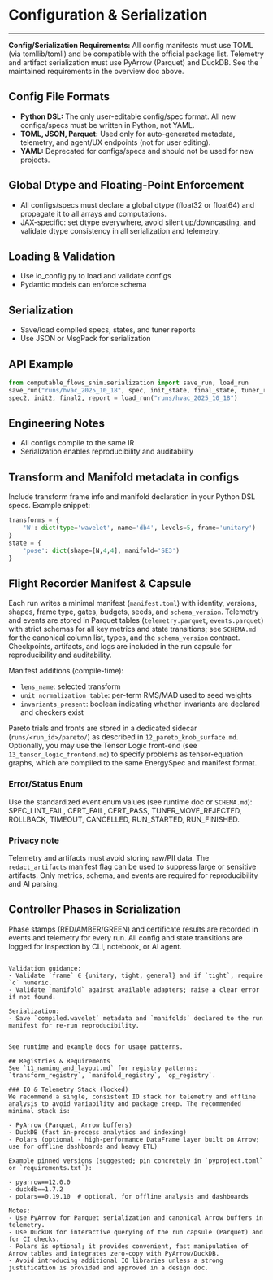 
# Configuration & Serialization

---
**Config/Serialization Requirements:**
All config manifests must use TOML (via tomllib/tomli) and be compatible with the official package list. Telemetry and artifact serialization must use PyArrow (Parquet) and DuckDB. See the maintained requirements in the overview doc above.

## Config File Formats
- **Python DSL:** The only user-editable config/spec format. All new configs/specs must be written in Python, not YAML.
- **TOML, JSON, Parquet:** Used only for auto-generated metadata, telemetry, and agent/UX endpoints (not for user editing).
- **YAML:** Deprecated for configs/specs and should not be used for new projects.

## Global Dtype and Floating-Point Enforcement
- All configs/specs must declare a global dtype (float32 or float64) and propagate it to all arrays and computations.
- JAX-specific: set dtype everywhere, avoid silent up/downcasting, and validate dtype consistency in all serialization and telemetry.

## Loading & Validation
- Use io_config.py to load and validate configs
- Pydantic models can enforce schema

## Serialization
- Save/load compiled specs, states, and tuner reports
- Use JSON or MsgPack for serialization

## API Example
```python
from computable_flows_shim.serialization import save_run, load_run
save_run("runs/hvac_2025_10_18", spec, init_state, final_state, tuner_result)
spec2, init2, final2, report = load_run("runs/hvac_2025_10_18")
```

## Engineering Notes
- All configs compile to the same IR
- Serialization enables reproducibility and auditability

## Transform and Manifold metadata in configs

Include transform frame info and manifold declaration in your Python DSL specs. Example snippet:

```python
transforms = {
    'W': dict(type='wavelet', name='db4', levels=5, frame='unitary')
}
state = {
    'pose': dict(shape=[N,4,4], manifold='SE3')
}
```

## Flight Recorder Manifest & Capsule
Each run writes a minimal manifest (`manifest.toml`) with identity, versions, shapes, frame type, gates, budgets, seeds, and `schema_version`.
Telemetry and events are stored in Parquet tables (`telemetry.parquet`, `events.parquet`) with strict schemas for all key metrics and state transitions; see `SCHEMA.md` for the canonical column list, types, and the `schema_version` contract.
Checkpoints, artifacts, and logs are included in the run capsule for reproducibility and auditability.

Manifest additions (compile-time):
- `lens_name`: selected transform
- `unit_normalization_table`: per-term RMS/MAD used to seed weights
- `invariants_present`: boolean indicating whether invariants are declared and checkers exist

Pareto trials and fronts are stored in a dedicated sidecar (`runs/<run_id>/pareto/`) as described in `12_pareto_knob_surface.md`.
Optionally, you may use the Tensor Logic front-end (see `13_tensor_logic_frontend.md`) to specify problems as tensor-equation graphs, which are compiled to the same EnergySpec and manifest format.

### Error/Status Enum
Use the standardized event enum values (see runtime doc or `SCHEMA.md`): SPEC_LINT_FAIL, CERT_FAIL, CERT_PASS, TUNER_MOVE_REJECTED, ROLLBACK, TIMEOUT, CANCELLED, RUN_STARTED, RUN_FINISHED.

### Privacy note
Telemetry and artifacts must avoid storing raw/PII data. The `redact_artifacts` manifest flag can be used to suppress large or sensitive artifacts. Only metrics, schema, and events are required for reproducibility and AI parsing.

## Controller Phases in Serialization
Phase stamps (RED/AMBER/GREEN) and certificate results are recorded in events and telemetry for every run.
All config and state transitions are logged for inspection by CLI, notebook, or AI agent.
```

Validation guidance:
- Validate `frame` ∈ {unitary, tight, general} and if `tight`, require `c` numeric.
- Validate `manifold` against available adapters; raise a clear error if not found.

Serialization:
- Save `compiled.wavelet` metadata and `manifolds` declared to the run manifest for re-run reproducibility.


See runtime and example docs for usage patterns.

## Registries & Requirements
See `11_naming_and_layout.md` for registry patterns: `transform_registry`, `manifold_registry`, `op_registry`.

### IO & Telemetry Stack (locked)
We recommend a single, consistent IO stack for telemetry and offline analysis to avoid variability and package creep. The recommended minimal stack is:

- PyArrow (Parquet, Arrow buffers)
- DuckDB (fast in-process analytics and indexing)
- Polars (optional - high-performance DataFrame layer built on Arrow; use for offline dashboards and heavy ETL)

Example pinned versions (suggested; pin concretely in `pyproject.toml` or `requirements.txt`):

- pyarrow==12.0.0
- duckdb==1.7.2
- polars==0.19.10  # optional, for offline analysis and dashboards

Notes:
- Use PyArrow for Parquet serialization and canonical Arrow buffers in telemetry.
- Use DuckDB for interactive querying of the run capsule (Parquet) and for CI checks.
- Polars is optional; it provides convenient, fast manipulation of Arrow tables and integrates zero-copy with PyArrow/DuckDB.
- Avoid introducing additional IO libraries unless a strong justification is provided and approved in a design doc.
